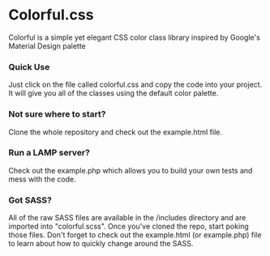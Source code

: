 # Colorful.css
Colorful is a simple yet elegant CSS color class library inspired by Google's Material Design palette

### Quick Use
Just click on the file called colorful.css and copy the code into your project. It will give you all of the classes using the default color palette. 

### Not sure where to start?
Clone the whole repository and check out the example.html file. 

### Run a LAMP server?
Check out the example.php which allows you to build your own tests and mess with the code.

### Got SASS?
All of the raw SASS files are available in the /includes directory and are imported into "colorful.scss". Once you've cloned the repo, start poking those files. Don't forget to check out the example.html (or example.php) file to learn about how to quickly change around the SASS. 
